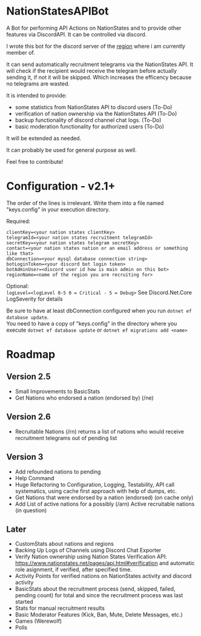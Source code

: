 # NationStatesAPIBot
A Bot for performing API Actions on NationStates and to provide other features via DiscordAPI. It can be controlled via discord.

I wrote this bot for the discord server of the [region](https://www.nationstates.net/region=the_free_nations_region "The Free Nations Region") where i am currently member of. 

It can send automatically recruitment telegrams via the NationStates API.
It will check if the recipient would receive the telegram before actually sending it, if not it will be skipped. Which increases the efficency because no telegrams are wasted.

It is intended to provide:
  - some statistics from NationStates API to discord users (To-Do)
  - verification of nation ownership via the NationStates API (To-Do)
  - backup functionality of discord channel chat logs. (To-Do)
  - basic moderation functionality for authorized users (To-Do)
  
It will be extended as needed.

It can probably be used for general purpose as well.

Feel free to contribute!

# Configuration - v2.1+

The order of the lines is irrelevant. Write them into a file named "keys.config" in your execution directory.  

Required:

`clientKey=<your nation states clientKey>`  
`telegramId=<your nation states recruitment telegramId>`  
`secretKey=<your nation states telegram secretKey>`  
`contact=<your nation states nation or an email address or something like that>`  
`dbConnection=<your mysql database connection string>`  
`botLoginToken=<your discord bot login token>`  
`botAdminUser=<discord user id how is main admin on this bot>`  
`regionName=<name of the region you are recruiting for>`
  
Optional:  
`logLevel=<logLevel 0-5 0 = Critical - 5 = Debug>`
See Discord.Net.Core LogSeverity for details

Be sure to have at least dbConnection configured when you run `dotnet ef database update`.  
You need to have a copy of "keys.config" in the directory where you execute `dotnet ef database update` or `dotnet ef migrations add <name>`

# Roadmap

## Version 2.5

- Small Improvements to BasicStats  
- Get Nations who endorsed a nation (endorsed by) (/ne)

## Version 2.6

- Recruitable Nations (/rn) returns a list of nations who would receive recruitment telegrams out of pending list


## Version 3

- Add refounded nations to pending  
- Help Command
- Huge Refactoring to Configuration, Logging, Testability, API call systematics, using cache first approach with help of dumps, etc.  
- Get Nations that were endorsed by a nation (endorsed) (on cache only)
- Add List of active nations for a possibly (/arn) Active recruitable nations (in question)

## Later

- CustomStats about nations and regions
- Backing Up Logs of Channels using Discord Chat Exporter
- Verify Nation ownership using Nation States Verification API: https://www.nationstates.net/pages/api.html#verification and automatic role asignment, if verified, after specified time.
- Activity Points for verified nations on NationStates activity and discord activity
- BasicStats about the recruitment process (send, skipped, failed, pending count) for total and since the recruitment process was last started
- Stats for manual recruitment results  
- Basic Moderator Features (Kick, Ban, Mute, Delete Messages, etc.)
- Games (Werewolf)  
- Polls  
